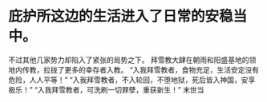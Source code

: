 # 庇护所这边的生活进入了日常的安稳当中。
不过其他几家势力却陷入了紧张的局势之下。
拜雪教大肆在朝雨和阳盛基地的领地内传教，拉拢了更多的幸存者入教。
“入我拜雪教者，食物充足，生活安定没有危险，人人平等！”
“入我拜雪教者，不入轮回，不堕地狱，死后皆入神国，安享极乐！”
“入我拜雪教者，可洗刷一切罪孽，重获新生！”
末世当

